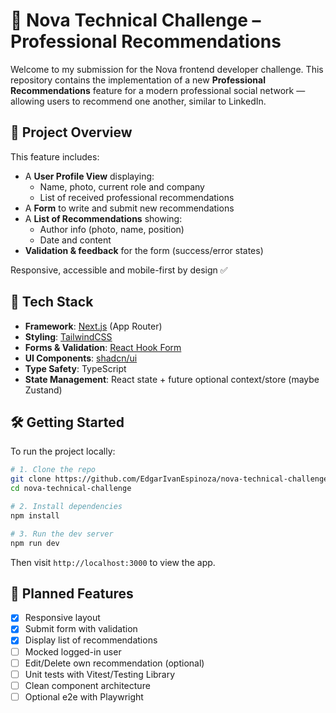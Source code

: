 # 🧪 Nova Technical Challenge – Professional Recommendations

Welcome to my submission for the Nova frontend developer challenge. This repository contains the implementation of a new **Professional Recommendations** feature for a modern professional social network — allowing users to recommend one another, similar to LinkedIn.

## 🚀 Project Overview

This feature includes:

- A **User Profile View** displaying:
  - Name, photo, current role and company
  - List of received professional recommendations
- A **Form** to write and submit new recommendations
- A **List of Recommendations** showing:
  - Author info (photo, name, position)
  - Date and content
- **Validation & feedback** for the form (success/error states)

Responsive, accessible and mobile-first by design ✅

## 🧰 Tech Stack

- **Framework**: [Next.js](https://nextjs.org/) (App Router)
- **Styling**: [TailwindCSS](https://tailwindcss.com/)
- **Forms & Validation**: [React Hook Form](https://react-hook-form.com/)
- **UI Components**: [shadcn/ui](https://ui.shadcn.com/)
- **Type Safety**: TypeScript
- **State Management**: React state + future optional context/store (maybe Zustand)

## 🛠️ Getting Started

To run the project locally:

```bash
# 1. Clone the repo
git clone https://github.com/EdgarIvanEspinoza/nova-technical-challenge.git
cd nova-technical-challenge

# 2. Install dependencies
npm install

# 3. Run the dev server
npm run dev
```

Then visit `http://localhost:3000` to view the app.

## 🧪 Planned Features

- [x] Responsive layout
- [x] Submit form with validation
- [x] Display list of recommendations
- [ ] Mocked logged-in user
- [ ] Edit/Delete own recommendation (optional)
- [ ] Unit tests with Vitest/Testing Library
- [ ] Clean component architecture
- [ ] Optional e2e with Playwright
